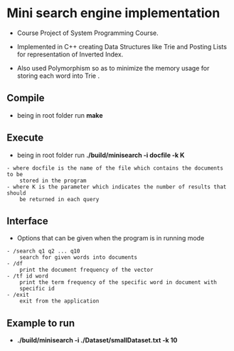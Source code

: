 # Mini search engine implementation

- Course Project of System Programming Course.

- Implemented in C++ creating Data Structures like Trie and Posting Lists for
representation of Inverted Index.

- Also used Polymorphism so as to minimize the memory usage for storing each
word into Trie .

## Compile

- being in root folder run **make**

## Execute

- being in root folder run **./build/minisearch -i docfile -k K**
```
- where docfile is the name of the file which contains the documents to be
    stored in the program
- where K is the parameter which indicates the number of results that should
    be returned in each query
```
## Interface

- Options that can be given when the program is in running mode
```
- /search q1 q2 ... q10
    search for given words into documents
- /df
    print the document frequency of the vector
- /tf id word
    print the term frequency of the specific word in document with
    specific id
- /exit
    exit from the application
```

## Example to run

- **./build/minisearch -i ./Dataset/smallDataset.txt -k 10**
